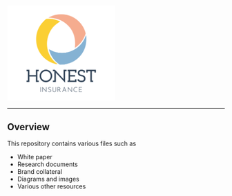 [<img src="https://github.com/HonestInsurance/Resources/blob/master/branding/HonestInsurance-vertical-blue.png?raw=true" width="250">](https://www.honestinsurance.net)

-----------------------

## Overview

This repository contains various files such as
* White paper
* Research documents
* Brand collateral
* Diagrams and images
* Various other resources